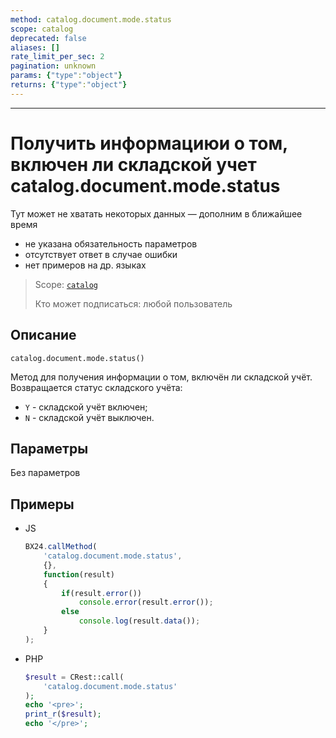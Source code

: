 ```yaml
---
method: catalog.document.mode.status
scope: catalog
deprecated: false
aliases: []
rate_limit_per_sec: 2
pagination: unknown
params: {"type":"object"}
returns: {"type":"object"}
---
```



---

# Получить информациюи о том, включен ли складской учет catalog.document.mode.status



Тут может не хватать некоторых данных — дополним в ближайшее время







- не указана обязательность параметров
- отсутствует ответ в случае ошибки
- нет примеров на др. языках
  




> Scope: [`catalog`](../../scopes/permissions.md)
>
> Кто может подписаться: любой пользователь

## Описание

```http
catalog.document.mode.status()
```

Метод для получения информации о том, включён ли складской учёт.
Возвращается статус складского учёта:

- `Y` - складской учёт включен;
- `N` - складской учёт выключен.
  
## Параметры

Без параметров

## Примеры



- JS
  
    ```js
    BX24.callMethod(
        'catalog.document.mode.status',
        {},
        function(result)
        {
            if(result.error())
                console.error(result.error());
            else
                console.log(result.data());
        }
    );
    ```

- PHP
  
    ```php
    $result = CRest::call(
        'catalog.document.mode.status'
    );
    echo '<pre>';
    print_r($result);
    echo '</pre>';
    ```




